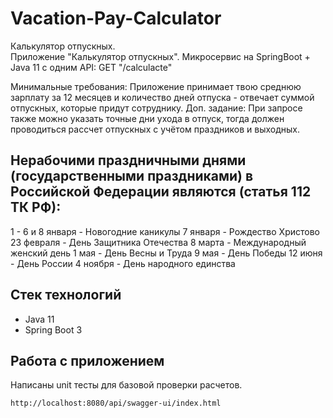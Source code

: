 # Vacation-Pay-Calculator
Калькулятор отпускных. <br> 
Приложение "Калькулятор отпускных".
Микросервис на SpringBoot + Java 11 c одним API:
GET "/calculacte"

Минимальные требования: Приложение принимает твою среднюю зарплату за 12 месяцев и количество дней отпуска - отвечает суммой отпускных, которые придут сотруднику.
Доп. задание: При запросе также можно указать точные дни ухода в отпуск, тогда должен проводиться рассчет отпускных с учётом праздников и выходных.


## Нерабочими праздничными днями (государственными праздниками) в Российской Федерации являются (статья 112 ТК РФ):

1 - 6 и 8 января - Новогодние каникулы
7 января - Рождество Христово
23 февраля - День Защитника Отечества
8 марта - Международный женский день
1 мая - День Весны и Труда
9 мая - День Победы
12 июня - День России
4 ноября - День народного единства

## Стек технологий
* Java 11
* Spring Boot 3

## Работа с приложением
Написаны unit тесты для базовой проверки расчетов.
```
http://localhost:8080/api/swagger-ui/index.html
```
